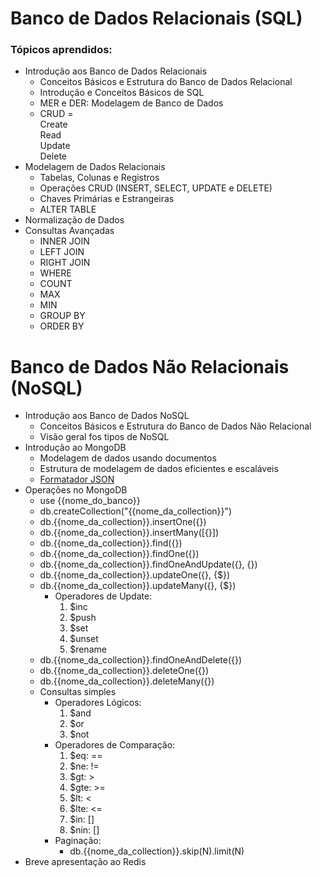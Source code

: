 # Banco de Dados Relacionais (SQL)
### Tópicos aprendidos:
* Introdução aos Banco de Dados Relacionais
    * Conceitos Básicos e Estrutura do Banco de Dados Relacional
    * Introdução e Conceitos Básicos de SQL
    * MER e DER: Modelagem de Banco de Dados
    * CRUD = <br> Create <br> Read <br> Update <br> Delete
* Modelagem de Dados Relacionais
    * Tabelas, Colunas e Registros
    * Operações CRUD (INSERT, SELECT, UPDATE e DELETE)
    * Chaves Primárias e Estrangeiras
    * ALTER TABLE
* Normalização de Dados
* Consultas Avançadas
    * INNER JOIN
    * LEFT JOIN
    * RIGHT JOIN
    * WHERE
    * COUNT
    * MAX
    * MIN
    * GROUP BY
    * ORDER BY

# Banco de Dados Não Relacionais (NoSQL)
* Introdução aos Banco de Dados NoSQL
    * Conceitos Básicos e Estrutura do Banco de Dados Não Relacional
    * Visão geral fos tipos de NoSQL
* Introdução ao MongoDB
    * Modelagem de dados usando documentos
    * Estrutura de modelagem de dados eficientes e escaláveis
    * [Formatador JSON](https://jsonformatter.curiousconcept.com/)
* Operações no MongoDB
    * use {{nome_do_banco}}
    * db.createCollection("{{nome_da_collection}}")
    * db.{{nome_da_collection}}.insertOne({})
    * db.{{nome_da_collection}}.insertMany([{}])
    * db.{{nome_da_collection}}.find({})
    * db.{{nome_da_collection}}.findOne({})
    * db.{{nome_da_collection}}.findOneAndUpdate({}, {})
    * db.{{nome_da_collection}}.updateOne({}, {$})
    * db.{{nome_da_collection}}.updateMany({}, {$})
        * Operadores de Update:
            1. $inc
            2. $push
            3. $set
            4. $unset
            5. $rename
    * db.{{nome_da_collection}}.findOneAndDelete({})
    * db.{{nome_da_collection}}.deleteOne({})
    * db.{{nome_da_collection}}.deleteMany({})
    * Consultas simples
        * Operadores Lógicos:
            1. $and
            2. $or
            3. $not
        * Operadores de Comparação:
            1. $eq: ==
            2. $ne: !=
            3. $gt: >
            4. $gte: >=
            5. $lt: <
            6. $lte: <=
            7. $in: []
            8. $nin: []
        * Paginação:
            * db.{{nome_da_collection}}.skip(N).limit(N)
* Breve apresentação ao Redis